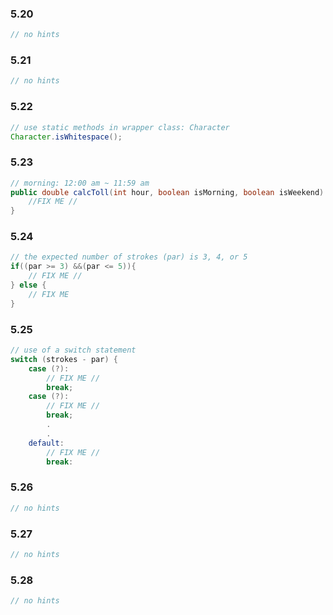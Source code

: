 <h3>5.20</h3>

```java
// no hints

```

<h3>5.21</h3>

```java
// no hints

```

<h3>5.22</h3>

```java
// use static methods in wrapper class: Character
Character.isWhitespace();

```

<h3>5.23</h3>

```java
// morning: 12:00 am ~ 11:59 am
public double calcToll(int hour, boolean isMorning, boolean isWeekend) {
    //FIX ME //
}

```

<h3>5.24</h3>

```java
// the expected number of strokes (par) is 3, 4, or 5
if((par >= 3) &&(par <= 5)){
    // FIX ME //
} else {
    // FIX ME
}

```

<h3>5.25</h3>

```java
// use of a switch statement
switch (strokes - par) {
    case (?):
        // FIX ME //
        break;
    case (?):
        // FIX ME //
        break;
        .
        .
    default:
        // FIX ME //
        break:

```

<h3>5.26</h3>

```java
// no hints

```

<h3>5.27</h3>

```java
// no hints

```

<h3>5.28</h3>

```java
// no hints

```

